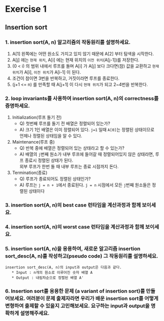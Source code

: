 # Exercise 1

## Insertion sort

### 1. insertion sort(A, n) 알고리즘의 작동원리를 설명하세요.
   1. A[1] 왼쪽에는 어떤 원소도 가지고 있지 않기 때문에 A[2] 부터 탐색을 시작한다.
   2. A[j] 에는 `현재 위치`, A[i] 에는 현재 위치의 `이전 위치`(A[j-1])를 저장한다.
   3. (0 < i) 의 범위 내에서 루프를 돌며 A[i] 가 A[j] 보다 크다면(참) 값을 교환하고 `현재 위치`가 A[i], `이전 위치`가 A[i-1] 이 된다.
   4. 조건이 참이면 3번을 반복하고, 거짓이라면 루프를 종료한다.
   5. (j+1 <= n) 를 만족할 때 A[j+1] 이 다시 `현재 위치`가 되고 2~4번을 반복한다.

### 2. loop invariants를 사용하여 insertion sort(A, n)의 correctness를 증명하세요.
   1. Initialization(루프 돌기 전)
      * Q) 첫번째 루프를 돌기 전 배열은 정렬되어 있는가?
      * A) 크기 1인 배열은 이미 정렬되어 있다. `j=1` 일때 `A[0]`는 정렬된 상태이므로 언제나 정렬된 상태임을 알 수 있다.
   2. Maintenance(루프 중)
      * Q) 반복 중에 배열은 정렬되어 있는 상태라고 할 수 있는가?
      * A) 배열의 `j`번째 원소가 내부 루프에 들어갈 때 정렬되어있지 않은 상태라면, 루프 종료시 정렬된 상태가 된다.  
           외부 루프가 한번 돌 때 내부 루프는 종료 시점까지 돈다.
   3. Termination(종료)
      * Q) 루프가 종료되어도 정렬된 상태인가?
      * A) 루프는 `j = n + 1`에서 종료된다. `j = n` 시점에서 모든 `j`번째 원소들은 정렬된 상태이다

### 3. insertion sort(A, n)의 best case 런타임을 계산과정과 함께 보이세요.
   

### 4. insertion sort(A, n)의 worst case 런타임을 계산과정과 함께 보이세요.

### 5. insertion sort(A, n)을 응용하여, 새로운 알고리즘 insertion sort_desc(A, n)를 작성하고(pseudo code) 그 작동원리를 설명하세요. 
```
insertion sort_desc(A, n)의 input과 output은 다음과 같다.
   * Input : n개의 원소로 이루어진 숫자 배열 A
   * Output : 내림차순으로 정렬된 배열 A'
```

### 6. Insertion sort를 응용한 문제 (a variant of insertion sort)를 만들어보세요. 여러분이 문제 출제자라면 우리가 배운 insertion sort를 어떻게 변형하여 출제할 수 있을지 고민해보세요. 요구하는 input과 output을 명확하게 설명해주세요.
